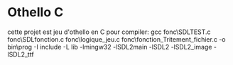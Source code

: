 # Othello C

cette projet est jeu d'othello en C 
pour compiler:
gcc fonc\SDLTEST.c fonc\SDLfonction.c fonc\logique_jeu.c fonc\fonction_Tritement_fichier.c -o bin\prog -I include -L lib -lmingw32 -lSDL2main -lSDL2 -lSDL2_image -lSDL2_ttf
